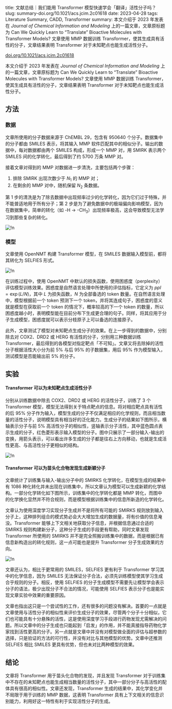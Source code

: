title: 文献总结｜我们能用 Transformer 模型快速学会「翻译」活性分子吗？
slug: summary-doi.org/10.1021/acs.jcim.2c01618
date: 2023-04-28
tags: Literature Summary, CADD, Transformer
summary: 本文介绍于 2023 年发表在 *Journal of Chemical Information and Modeling* 上的一篇文章，文章原标题为 Can We Quickly Learn to “Translate” Bioactive Molecules with Transformer Models? 文章使用 MMP 数据训练 Transformer，使其生成具有活性的分子，文章结果表明 Transformer 对于未知靶点也能生成活性分子。

<i class="fa-solid fa-arrow-up-right-from-square"></i> [doi.org/10.1021/acs.jcim.2c01618](https://doi.org/10.1021/acs.jcim.2c01618)

本文介绍于 2023 年发表在 *Journal of Chemical Information and Modeling* 上的一篇文章，文章原标题为 Can We Quickly Learn to “Translate” Bioactive Molecules with Transformer Models? 文章使用 MMP 数据训练 Transformer，使其生成具有活性的分子，文章结果表明 Transformer 对于未知靶点也能生成活性分子。

## 方法

### 数据

文章所使用的分子数据来源于 ChEMBL 29，包含有 950640 个分子。数据集中的分子都由 SMILES 表示，将其输入 MMP 软件匹配其中的相似分子。输出的数据中，每对数据都由两个 SMILES 构成，形成一个 MMP 对，用 SMIRK 表示两个 SMILES 间的化学转化，最后得到了约 5700 万条 MMP 对。

接着文章对得到的 MMP 对数据进一步清洗，主要包括两个步骤：

1. 排除 SMIRK 出现次数少于 $N_1$ 的 MMP 对；
2. 在剩余的 MMP 对中，随机保留 $N_2$ 条数据。

第 1 步的清洗是为了除去数据中出现频率过少的化学转化，因为它们过于特殊，并不能普适地用于所有分子；第 2 步是为了避免数据中的极端偏向影响模型，因为在数据集中，简单的转化（如 -H → -CH<sub>3</sub>）出现频率极高，这会导致模型无法学习到那些复杂的转化。

![!n](https://storage.live.com/items/4D18B16B8E0B1EDB!8914?authkey=ALYpzW-ZQ_VBXTU)

### 模型

文章使用 OpenNMT 构建 Transformer 模型，在 SMILES 数据输入模型前，都将其转化为 SELFIES 形式。

![!n](https://storage.live.com/items/4D18B16B8E0B1EDB!8917?authkey=ALYpzW-ZQ_VBXTU)

在训练过程中，使用 OpenNMT 中默认的损失函数，使用困惑度（perplexity）评估模型训练效果。困惑度是自然语言处理中所使用的评估指标，它定义为 $ppl=\exp(L/N)$，其中 $L$ 为损失函数，$N$ 为全部备选的 token 数量。在自然语言处理中，模型根据前一个 token 预测下一个 token，并将其连成句子，困惑度的意义就是模型在获取前一个 token 的情况下，概率较高的下一个 token 的数量，所以困惑度越小时，表明模型能在目前分布下生成更合理的句子。同样，将其应用于分子生成模型，困惑度就可以表示分枝原子上可以备选的连接原子。

此外，文章测试了模型对未知靶点生成分子的效果。在上一步得到的数据中，分别除去对 COX2、DRD2 或 HERG 有活性的分子，分别用三种数据训练 Transformer，最后得到的各模型对指定靶点「不可知」。文章又将去除掉的活性分子根据活性大小分为前 5% 与后 95% 的子数据集，用后 95% 作为模型输入，测试模型是否能输出前 5% 的分子。

## 实验

#### Transformer 可以为未知靶点生成活性分子

分别从训练数据中除去 COX2、DRD2 或 HERG 的活性分子，训练了 3 个 Transformer 模型，模型无法得到关于特点靶点的信息。将对相应靶点具有活性的后 95% 分子作为输入，模型生成的分子不仅满足相应的化学规则，而且相当数量的活性分子，说明模型具有相当好的泛化能力。生成分子的结果如下图所示，横轴表示分子与前 5% 高活性分子的相似性，竖轴表示分子活性，其中蓝色圆点表示生成的分子，红色菱形表示输入模型的分子。图中只展示了一部分输入-输出的变换，用箭头表示，可以看出许多生成的分子都是往右上方向移动，也就是生成活性更高、与高活性分子更相似的结构。

![!n](https://storage.live.com/items/4D18B16B8E0B1EDB!8916?authkey=ALYpzW-ZQ_VBXTU)

#### Transformer 可以为苗头化合物发现生成新颖分子

文章统计了训练集与输入-输出分子中的 SMIRKS 化学转化，在模型生成的结果中有 1086 种化转化并未出现在训练集中，所以文章认为模型可以生成新颖的化学结构。一部分化学转化如下图所示，训练集中的化学转化都是 MMP 转化，而图中的化学换化显然并不符合规则，而是模型根据训练集中的信息所新造的化学转化。

文章认为使用深度学习实现分子生成并不是将所有可能的 SMIRKS 规则放到输入分子上，这种排列组合的模式势必会大大增加生成的数据量，将有价值的信息淹没。Transformer 能够上下文相关地获取分子信息，并根据信息通过合适的 SMIRKS 规则构建新分子，这种分子生成的手段更有帮助，同时文章发现 Transformer 所使用的 SMIRKS 并不是完全照搬训练集中的数据，而是根据已有信息新构造出的转化规则，这一点可能也是提升 Transformer 分子生成效果的方向。

![!n](https://storage.live.com/items/4D18B16B8E0B1EDB!8915?authkey=ALYpzW-ZQ_VBXTU)

文章还认为，相比于更常用的 SMILES，SELFIES 更有利于 Transformer 学习其中的化学信息，因为 SMILES 无法保证分子合法，必须先训练模型使其学习生成合乎规则的分子。相反，使用 SELFIES 的分子生成模型不需要先让模型学会表示分子的语法，极少出现分子不合法的情况，可能使用 SELFIES 表示分子也是能实现文章实验中效果的重要原因。

文章也指出这只是一个尝试性的工作，还有很多的问题没有解决。首要的一点就是文章使用与活性分子的相似性来评价生成分子的效果，尽管两个分子十分相似，它们也可能具有十分悬殊的活性，这是使用深度学习手段进行药物发现尤需解决的问题。所以文章中的分子生成也只能起到「启发」的作用，并不能真接指导药物化学家找到活性更高的分子。另一点就是文章中并没有对模型做全面的评估与超参数的选择，只是验证的方法的可行性，并没有对比与其他模型的优势。文章中还推测 SELFIES 相比 SMILES 更具有优势，但也未对比两种模型的效果。

## 结论

文章将 Transformer 用于苗头化合物的发现，并且发现 Transformer 对于训练集中不存在的未知靶点也能生成相当数量的活性分子，其中一部分分子与高活性的配体具有很高的相似性。文章还发现，Transformer 生成的结果中，其化学变化并不局限于用于训练的 MMP 数据，这表明 Transformer 具有上下文相关的信息识别能力，利用好这一特性有利于实现活性分子的生成。